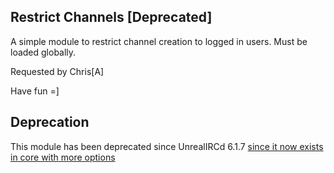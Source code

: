 ## Restrict Channels [Deprecated] ##
A simple module to restrict channel creation to logged in users.
Must be loaded globally.

Requested by Chris[A]

Have fun =]

## Deprecation
This module has been deprecated since UnrealIRCd 6.1.7 [since it now exists in core with more options](https://github.com/unrealircd/unrealircd/commit/54a8fc140bcdc4ee19d6ebaeb1248699fcfe7a2b)
